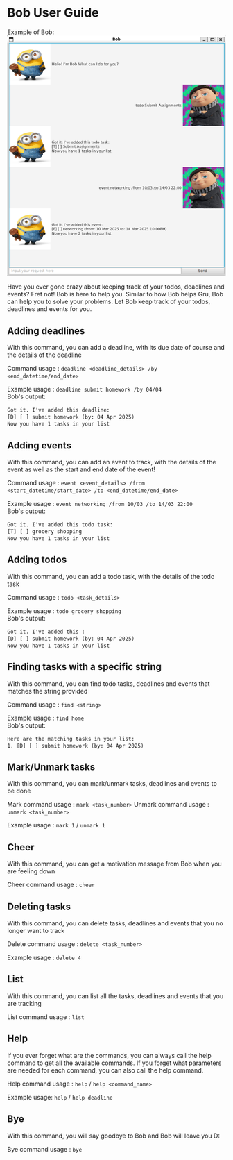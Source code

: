 # Bob User Guide

Example of Bob: <br>
![Ui](Ui.png)

Have you ever gone crazy about keeping track of your todos, deadlines and events?
Fret not! Bob is here to help you. Similar to how Bob helps Gru, Bob can help you to solve your problems. 
Let Bob keep track of your todos, deadlines and events for you.

## Adding deadlines

With this command, you can add a deadline, with its due date of course and the details of the deadline

Command usage : `deadline <deadline_details> /by <end_datetime/end_date>`

Example usage : `deadline submit homework /by 04/04` <br>
Bob's output:
```
Got it. I've added this deadline:
[D] [ ] submit homework (by: 04 Apr 2025)
Now you have 1 tasks in your list
```

## Adding events
With this command, you can add an event to track, with the details of the event as well as the start and end date of the event!

Command usage : `event <event_details> /from <start_datetime/start_date> /to <end_datetime/end_date>`

Example usage : `event networking /from 10/03 /to 14/03 22:00` <br>
Bob's output:
```
Got it. I've added this todo task:
[T] [ ] grocery shopping
Now you have 1 tasks in your list
```

## Adding todos
With this command, you can add a todo task, with the details of the todo task

Command usage : `todo <task_details>`

Example usage : `todo grocery shopping` <br>
Bob's output:
```
Got it. I've added this :
[D] [ ] submit homework (by: 04 Apr 2025)
Now you have 1 tasks in your list
```

## Finding tasks with a specific string
With this command, you can find todo tasks, deadlines and events that matches the string provided

Command usage : `find <string>`

Example usage : `find home` <br>
Bob's output:
```
Here are the matching tasks in your list:
1. [D] [ ] submit homework (by: 04 Apr 2025)
```

## Mark/Unmark tasks
With this command, you can mark/unmark tasks, deadlines and events to be done

Mark command usage : `mark <task_number>`
Unmark command usage : `unmark <task_number>`

Example usage : `mark 1` / `unmark 1`

## Cheer
With this command, you can get a motivation message from Bob when you are feeling down

Cheer command usage : `cheer`

## Deleting tasks
With this command, you can delete tasks, deadlines and events that you no longer want to track

Delete command usage : `delete <task_number>`

Example usage : `delete 4`

## List
With this command, you can list all the tasks, deadlines and events that you are tracking

List command usage : `list`

## Help
If you ever forget what are the commands, you can always call the help command to get all the available commands. If you
forget what parameters are needed for each command, you can also call the help command.

Help command usage : `help` / `help <command_name>`

Example usage: `help` / `help deadline`

## Bye
With this command, you will say goodbye to Bob and Bob will leave you D:

Bye command usage : `bye`
